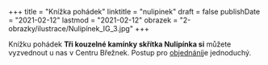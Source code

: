 +++
title = "Knížka pohádek"
linktitle = "nulipinek"
draft = false
publishDate = "2021-02-12"
lastmod = "2021-02-12"
obrazek = "2-obrazky/ilustrace/Nulipínek_IG_3.jpg"
+++

Knížku pohádek **Tři kouzelné kamínky skřítka Nulipínka si** můžete vyzvednout u nas v Centru Břežnek. Postup pro [objednání](ostatni/distribucni-misto/)je jednoduchý.
